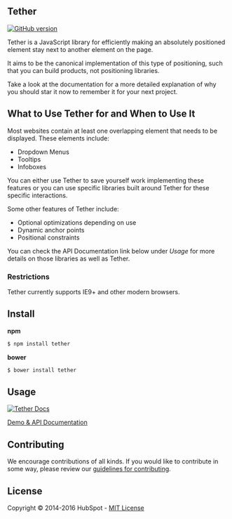 ## Tether

[![GitHub
version](https://badge.fury.io/gh/HubSpot%2Ftether.svg)](http://badge.fury.io/gh/HubSpot%2Ftether)

Tether is a JavaScript library for efficiently making an absolutely positioned element stay next to another element on the page.

It aims to be the canonical implementation of this type of positioning, such that you can build products, not positioning libraries.

Take a look at the documentation for a more detailed explanation of why you should star it now to remember it for your next project.

## What to Use Tether for and When to Use It 

Most websites contain at least one overlapping element that needs to be displayed. These elements include:
* Dropdown Menus
* Tooltips
* Infoboxes

You can either use Tether to save yourself work implementing these features or you can use specific libraries built around Tether for these specific interactions. 

Some other features of Tether include:
* Optional optimizations depending on use
* Dynamic anchor points
* Positional constraints

You can check the API Documentation link below under *Usage* for more details on those libraries as well as Tether.

### Restrictions
Tether currently supports IE9+ and other modern browsers.

## Install

__npm__
```sh
$ npm install tether
```

__bower__
```sh
$ bower install tether
```

## Usage

[![Tether Docs](http://i.imgur.com/YCx8cLr.png)](http://github.hubspot.com/tether/#usage)

[Demo & API Documentation](http://github.hubspot.com/tether/)


## Contributing

We encourage contributions of all kinds. If you would like to contribute in some way, please review our [guidelines for contributing](CONTRIBUTING.md).


## License
Copyright &copy; 2014-2016 HubSpot - [MIT License](LICENSE)
